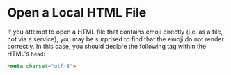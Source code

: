# Open a Local HTML File

If you attempt to open a HTML file that contains emoji directly (i.e. as a file, not via a service), you may be surprised to find that the emoji do not render correctly. In this case, you should declare the following tag within the HTML's `head`:

```html
<meta charset="utf-8">
```